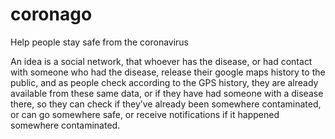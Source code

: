 # coronago
Help people stay safe from the coronavirus

An idea is a social network, that whoever has the disease, or had contact with someone who had the disease, release their google maps history to the public, and as people check according to the GPS history, they are already available from these same data, or if they have had someone with a disease there, so they can check if they’ve already been somewhere contaminated, or can go somewhere safe, or receive notifications if it happened somewhere contaminated.
